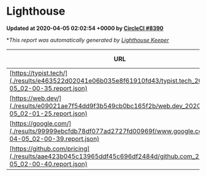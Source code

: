 
# Lighthouse

**Updated at 2020-04-05 02:02:54 +0000 by [CircleCI #8390](https://circleci.com/gh/ItinerisLtd/lighthouse-keeper-example/8390)**

**This report was automatically generated by [Lighthouse Keeper](https://github.com/itinerisltd/lighthouse-keeper)*

| URL | Performance | Accessibility | Best Practices | SEO | PWA | Updated At |
| --- | --- | --- | --- | --- | --- | --- |
| [https://typist.tech/](./results/e463522d02041e06b035e8f61910fd43/typist.tech_2020-04-05_02-00-35.report.json) | 0.98 | 0.92 | 0.86 | 0.9 | 0.59 | 2020-04-05T02:00:35.446Z |
| [https://web.dev/](./results/e09021ae7f54dd9f3b549cb0bc165f2b/web.dev_2020-04-05_02-01-25.report.json) | 0.93 | 0.98 | 1 | 0.99 | 1 | 2020-04-05T02:01:25.783Z |
| [https://google.com/](./results/99999ebcfdb78df077ad2727fd00969f/www.google.com_2020-04-05_02-00-39.report.json) | 0.93 | 0.86 | 0.93 | 0.9 | 0.56 | 2020-04-05T02:00:39.137Z |
| [https://github.com/pricing](./results/aae423b045c13965ddf45c696df2484d/github.com_2020-04-05_02-00-40.report.json) | 0.63 | 0.95 | 0.93 | 0.92 | 0.56 | 2020-04-05T02:00:40.397Z |
